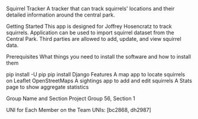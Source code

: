 Squirrel Tracker
A tracker that can track squirrels' locations and their detailed information around the central park.

Getting Started
This app is designed for Joffrey Hosencratz to track squirrels. Application can be used to import squirrel dataset from the Central Park. Third parties are allowed to add, update, and view squirrel data.

Prerequisites
What things you need to install the software and how to install them

pip install -U pip
pip install Django
Features
A map app to locate squirrels on Leaflet OpenStreetMaps
A sightings app to add and edit squirrels
A Stats page to show aggregate statistics

Group Name and Section
Project Group 56, Section 1

UNI for Each Member on the Team
UNIs: [bc2868, dh2987]
